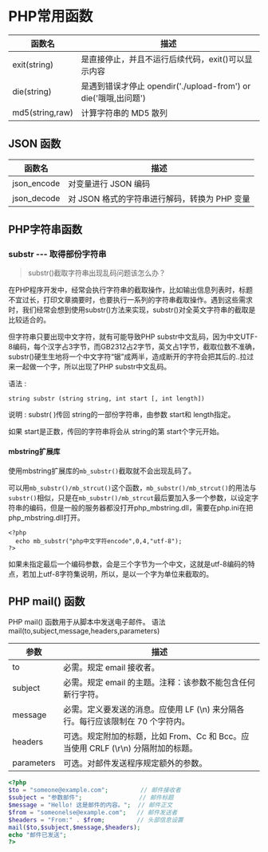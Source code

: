 # PHP常用函数

| 函数名          | 描述                                                         |
| --------------- | ------------------------------------------------------------ |
| exit(string)    | 是直接停止，并且不运行后续代码，exit()可以显示内容           |
| die(string)     | 是遇到错误才停止 opendir('./upload-from') or die('哦哦,出问题') |
| md5(string,raw) | 计算字符串的 MD5 散列                                        |

## JSON 函数

| 函数名      | 描述                                          |
| ----------- | --------------------------------------------- |
| json_encode | 对变量进行 JSON 编码                          |
| json_decode | 对 JSON 格式的字符串进行解码，转换为 PHP 变量 |

## PHP字符串函数

### substr --- 取得部份字符串

> substr()截取字符串出现乱码问题该怎么办？

在PHP程序开发中，经常会执行字符串的截取操作，比如输出信息列表时，标题不宜过长，打印文章摘要时，也要执行一系列的字符串截取操作。遇到这些需求时，我们经常会想到使用substr()方法来实现，substr()对全英文字符串的截取是比较适合的。

但字符串只要出现中文字符，就有可能导致PHP substr中文乱码，因为中文UTF-8编码，每个汉字占3字节，而GB2312占2字节，英文占1字节，截取位数不准确，substr()硬生生地将一个中文字符“锯”成两半，造成断开的字符会把其后的..拉过来一起做一个字，所以出现了PHP substr中文乱码。

语法 :

```
string substr (string string, int start [, int length])
```

说明 : substr( )传回 string的一部份字符串，由参数 start和 length指定。

如果 start是正数，传回的字符串将会从 string的第 start个字元开始。

#### mbstring扩展库

使用mbstring扩展库的`mb_substr()`截取就不会出现乱码了。

可以用`mb_substr()/mb_strcut()`这个函数，`mb_substr()/mb_strcut()`的用法与`substr()`相似，只是在`mb_substr()/mb_strcut`最后要加入多一个参数，以设定字符串的编码，但是一般的服务器都没打开php_mbstring.dll，需要在php.ini在把php_mbstring.dll打开。

```
<?php
  echo mb_substr("php中文字符encode",0,4,"utf-8");
?>
```

如果未指定最后一个编码参数，会是三个字节为一个中文，这就是utf-8编码的特点，若加上utf-8字符集说明，所以，是以一个字为单位来截取的。

## PHP mail() 函数

PHP mail() 函数用于从脚本中发送电子邮件。 语法 mail(to,subject,message,headers,parameters)

| 参数       | 描述                                                         |
| ---------- | ------------------------------------------------------------ |
| to         | 必需。规定 email 接收者。                                    |
| subject    | 必需。规定 email 的主题。注释：该参数不能包含任何新行字符。  |
| message    | 必需。定义要发送的消息。应使用 LF (\n) 来分隔各行。每行应该限制在 70 个字符内。 |
| headers    | 可选。规定附加的标题，比如 From、Cc 和 Bcc。应当使用 CRLF (\r\n) 分隔附加的标题。 |
| parameters | 可选。对邮件发送程序规定额外的参数。                         |

```php
<?php
$to = "someone@example.com";         // 邮件接收者
$subject = "参数邮件";                // 邮件标题
$message = "Hello! 这是邮件的内容。";  // 邮件正文
$from = "someonelse@example.com";   // 邮件发送者
$headers = "From:" . $from;         // 头部信息设置
mail($to,$subject,$message,$headers);
echo "邮件已发送";
?>
```
